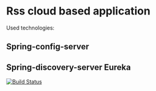 # Rss cloud based application
  Used technologies:
  
## Spring-config-server
## Spring-discovery-server Eureka

[![Build Status](https://travis-ci.org/diniodinev/building-microservices.svg?branch=master)](https://travis-ci.org/diniodinev/building-microservices)
